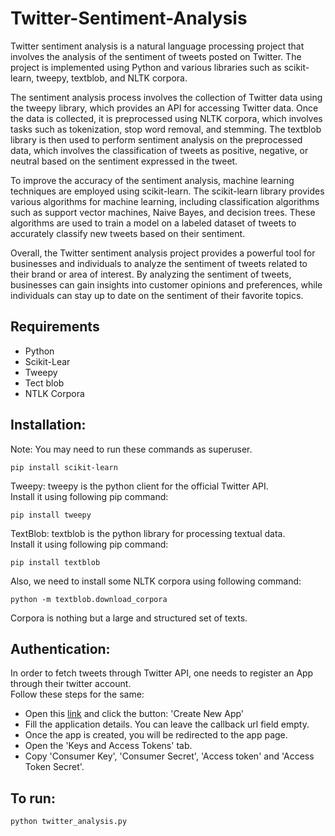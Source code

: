 # Twitter-Sentiment-Analysis
Twitter sentiment analysis is a natural language processing project that involves the analysis of the sentiment of tweets posted on Twitter. The project is implemented using Python and various libraries such as scikit-learn, tweepy, textblob, and NLTK corpora.

The sentiment analysis process involves the collection of Twitter data using the tweepy library, which provides an API for accessing Twitter data. Once the data is collected, it is preprocessed using NLTK corpora, which involves tasks such as tokenization, stop word removal, and stemming. The textblob library is then used to perform sentiment analysis on the preprocessed data, which involves the classification of tweets as positive, negative, or neutral based on the sentiment expressed in the tweet.

To improve the accuracy of the sentiment analysis, machine learning techniques are employed using scikit-learn. The scikit-learn library provides various algorithms for machine learning, including classification algorithms such as support vector machines, Naive Bayes, and decision trees. These algorithms are used to train a model on a labeled dataset of tweets to accurately classify new tweets based on their sentiment.

Overall, the Twitter sentiment analysis project provides a powerful tool for businesses and individuals to analyze the sentiment of tweets related to their brand or area of interest. By analyzing the sentiment of tweets, businesses can gain insights into customer opinions and preferences, while individuals can stay up to date on the sentiment of their favorite topics.

## Requirements
* Python
* Scikit-Lear
* Tweepy
* Tect blob
* NTLK Corpora

## Installation:
Note: You may need to run these commands as superuser.  
```
pip install scikit-learn 
```
Tweepy: tweepy is the python client for the official Twitter API.  
Install it using following pip command:  
```
pip install tweepy
```
TextBlob: textblob is the python library for processing textual data.  
Install it using following pip command:  
```
pip install textblob
```
Also, we need to install some NLTK corpora using following command:  
```
python -m textblob.download_corpora
```
Corpora is nothing but a large and structured set of texts. 

## Authentication:
In order to fetch tweets through Twitter API, one needs to register an App through their twitter account.  
Follow these steps for the same:  
* Open this [link](https://apps.twitter.com/) and click the button: 'Create New App'  
* Fill the application details. You can leave the callback url field empty.  
* Once the app is created, you will be redirected to the app page.  
* Open the 'Keys and Access Tokens' tab.  
* Copy 'Consumer Key', 'Consumer Secret', 'Access token' and 'Access Token Secret'.  
  
## To run:
```
python twitter_analysis.py
```
